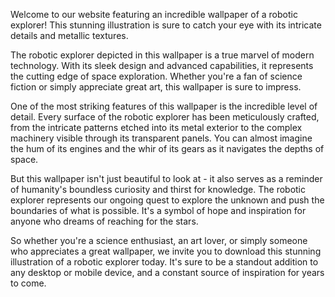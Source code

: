 <!--
Write me content for website with wallpaper "An illustration of a robotic explorer, with metallic textures and intricate details."
-->

<!--font:Poppins.-->

Welcome to our website featuring an incredible wallpaper of a robotic explorer! This stunning illustration is sure to catch your eye with its intricate details and metallic textures.

The robotic explorer depicted in this wallpaper is a true marvel of modern technology. With its sleek design and advanced capabilities, it represents the cutting edge of space exploration. Whether you're a fan of science fiction or simply appreciate great art, this wallpaper is sure to impress.

One of the most striking features of this wallpaper is the incredible level of detail. Every surface of the robotic explorer has been meticulously crafted, from the intricate patterns etched into its metal exterior to the complex machinery visible through its transparent panels. You can almost imagine the hum of its engines and the whir of its gears as it navigates the depths of space.

But this wallpaper isn't just beautiful to look at - it also serves as a reminder of humanity's boundless curiosity and thirst for knowledge. The robotic explorer represents our ongoing quest to explore the unknown and push the boundaries of what is possible. It's a symbol of hope and inspiration for anyone who dreams of reaching for the stars.

So whether you're a science enthusiast, an art lover, or simply someone who appreciates a great wallpaper, we invite you to download this stunning illustration of a robotic explorer today. It's sure to be a standout addition to any desktop or mobile device, and a constant source of inspiration for years to come.
